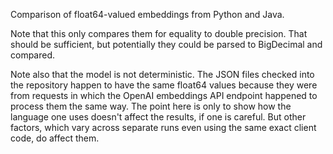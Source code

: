 Comparison of float64-valued embeddings from Python and Java.

Note that this only compares them for equality to double precision. That should
be sufficient, but potentially they could be parsed to BigDecimal and compared.

Note also that the model is not deterministic. The JSON files checked into the
repository happen to have the same float64 values because they were from
requests in which the OpenAI embeddings API endpoint happened to process them
the same way. The point here is only to show how the language one uses doesn't
affect the results, if one is careful. But other factors, which vary across
separate runs even using the same exact client code, do affect them.
